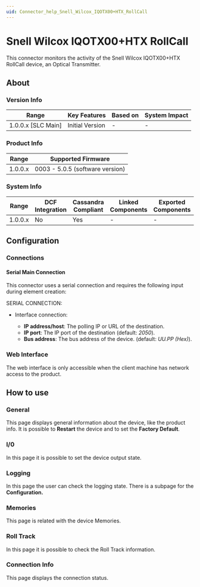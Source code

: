 ```yaml
---
uid: Connector_help_Snell_Wilcox_IQOTX00+HTX_RollCall
---
```


# Snell Wilcox IQOTX00+HTX RollCall

This connector monitors the activity of the Snell Wilcox IQOTX00+HTX RollCall device, an Optical Transmitter.

## About

### Version Info

| **Range**            | **Key Features** | **Based on** | **System Impact** |
|----------------------|------------------|--------------|-------------------|
| 1.0.0.x \[SLC Main\] | Initial Version  | \-           | \-                |

### Product Info

| **Range** | **Supported Firmware**          |
|-----------|---------------------------------|
| 1.0.0.x   | 0003 - 5.0.5 (software version) |

### System Info

| **Range** | **DCF Integration** | **Cassandra Compliant** | **Linked Components** | **Exported Components** |
|-----------|---------------------|-------------------------|-----------------------|-------------------------|
| 1.0.0.x   | No                  | Yes                     | \-                    | \-                      |

## Configuration

### Connections

#### Serial Main Connection

This connector uses a serial connection and requires the following input during element creation:

SERIAL CONNECTION:

- Interface connection:

  - **IP address/host**: The polling IP or URL of the destination.
  - **IP port**: The IP port of the destination (default: *2050*).
  - **Bus address**: The bus address of the device. (default: *UU.PP (Hex)*).

### Web Interface

The web interface is only accessible when the client machine has network access to the product.

## How to use

### General

This page displays general information about the device, like the product info. It is possible to **Restart** the device and to set the **Factory Default**.

### I/0

In this page it is possible to set the device output state.

### Logging

In this page the user can check the logging state. There is a subpage for the **Configuration.**

### Memories

This page is related with the device Memories.

### Roll Track

In this page it is possible to check the Roll Track information.

### Connection Info

This page displays the connection status.
